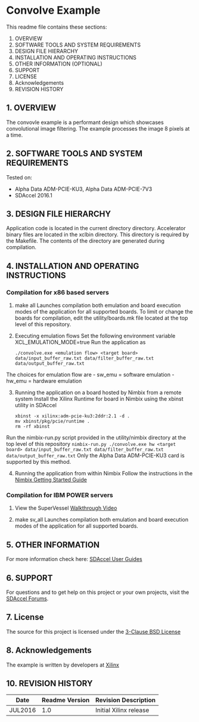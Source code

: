 Convolve Example
===============================

This readme file contains these sections:

1. OVERVIEW
2. SOFTWARE TOOLS AND SYSTEM REQUIREMENTS
3. DESIGN FILE HIERARCHY
4. INSTALLATION AND OPERATING INSTRUCTIONS
5. OTHER INFORMATION (OPTIONAL)
6. SUPPORT
7. LICENSE
8. Acknowledgements
9. REVISION HISTORY

## 1. OVERVIEW
The convovle example is a performant design which showcases convolutional image
filtering.  The example processes the image 8 pixels at a time.

## 2. SOFTWARE TOOLS AND SYSTEM REQUIREMENTS
Tested on:
* Alpha Data ADM-PCIE-KU3, Alpha Data ADM-PCIE-7V3
* SDAccel 2016.1

## 3. DESIGN FILE HIERARCHY
Application code is located in the current directory directory.
Accelerator binary files are located in the xclbin directory. This directory is required by the Makefile. The contents of the directory are generated during compilation.

## 4. INSTALLATION AND OPERATING INSTRUCTIONS
### Compilation for x86 based servers

1. make all
Launches compilation both emulation and board execution modes of the application for all supported boards.
To limit or change the boards for compilation, edit the utility/boards.mk file located at the top level of this repository.

2. Executing emulation flows
Set the following environment variable  XCL_EMULATION_MODE=true
Run the application as
    ```
    ./convolve.exe <emulation flow> <target board> data/input_buffer_raw.txt data/filter_buffer_raw.txt data/output_buffer_raw.txt
    ```
The choices for emulation flow are
    - sw_emu = software emulation
    - hw_emu = hardware emulation

3. Running the application on a board hosted by Nimbix from a remote system
Install the Xilinx Runtime for board in Nimbix using the xbinst utility in SDAccel
    ```
    xbinst -x xilinx:adm-pcie-ku3:2ddr:2.1 -d .
    mv xbinst/pkg/pcie/runtime .
    rm -rf xbinst
    ```
Run the nimbix-run.py script provided in the utility/nimbix directory at the top level of this repository
    ```
    nimbix-run.py ./convolve.exe hw <target board> data/input_buffer_raw.txt data/filter_buffer_raw.txt data/output_buffer_raw.txt
    ```
Only the Alpha Data ADM-PCIE-KU3 card is supported by this method.

4. Running the application from within Nimbix
Follow the instructions in the [Nimbix Getting Started Guide][]

### Compilation for IBM POWER servers
1. View the SuperVessel [Walkthrough Video][]

2. make sv_all
Launches compilation both emulation and board execution modes of the application for all supported boards.

## 5. OTHER INFORMATION

For more information check here:
[SDAccel User Guides][]

## 6. SUPPORT
For questions and to get help on this project or your own projects, visit the [SDAccel Forums][].

## 7. License
The source for this project is licensed under the [3-Clause BSD License][]

## 8. Acknowledgements
The example is written by developers at [Xilinx](http://www.xilinx.com/)

## 10. REVISION HISTORY

Date		|	Readme Version	|	Revision Description
----------------|-----------------------|-------------------------
JUL2016		|	1.0		|	Initial Xilinx release

[3-Clause BSD License]: LICENSE.md
[SDAccel Forums]: https://forums.xilinx.com/t5/SDAccel/bd-p/SDx
[SDAccel User Guides]: http://www.xilinx.com/support/documentation-navigation/development-tools/software-development/sdaccel.html?resultsTablePreSelect=documenttype:SeeAll#documentation
[Nimbix Getting Started Guide]: http://www.xilinx.com/member/sdaccel_ea_40hr/Getting_Started_with_SDAccel_on_Nimbix_cloud.pdf
[Walkthrough Video]: http://bcove.me/6pp0o482
